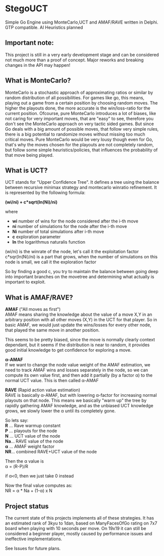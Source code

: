 # StegoUCT
Simple Go Engine using MonteCarlo,UCT and AMAF/RAVE written in Delphi. GTP compatible. AI Heuristics planned

Important note:
---------------

This project is still in a very early development stage and can be considered not much more than a proof of concept.
Major reworks and breaking changes in the API may happen!


What is MonteCarlo?
-------------------

MonteCarlo is a stochastic approach of approximating ratios or similar by random distribution of all possibilities.
For games like go, this means, playing out a game from a certain position by choosing random moves.
The higher the playouts done, the more accurate is the win/loss-ratio for the current position.
Ofcourse, pure MonteCarlo introduces a lot of biases, like not caring for very important moves, that are "easy" to see,
therefore you don't see the MonteCarlo approach on very tactic sided games. 
But since Go deals with a big amount of possible moves, that follow very simple rules, there is a big potential to randomize moves
without missing too much critical moves.
Pure MonteCarlo would be very lousy though even for Go, that's why the moves chosen for the playouts are not completely random,
but follow some simple heuristics/policies, that influences the probability of that move being played.

What is UCT?
------------

UCT stands for "Upper Confidence Tree".
It defines a tree using the balance between recursive minimax strategy and montecarlo winratio refinement.
It is represented by the following formula:

**(wi/ni) + c*sqrt(ln(Ni)/ni)** 

where 

 * **wi** number of wins for the node considered after the i-th move <br> 
 * **ni** number of simulations for the node after the i-th move <br>
 * **Ni** number of total simulations after i-th move <br> 
 * **c**  exploration parameter <br> 
 * **ln** the logarithmus naturalis function <br>
 
 (wi/ni) is the winrate of the node, let's call it the exploitation factor
 c*sqr(ln(Ni)/ni) is a part that grows, when the number of simulations on this node is small, we call it the exploration factor
 
 So by finding a good c, you try to maintain the balance between going deep into important branches on the movetree and determining
 what actually is important to exploit.
 
 What is AMAF/RAVE?
-------------------
**AMAF** ("All moves as first") <br>
AMAF means sharing the knowledge about the value of a move X,Y in an arbitrary position with all
other moves (X,Y) in the UCT for that player.
So in basic AMAF, we would just update the wins/losses for every other node, that played the same move in another position.

This seems to be pretty biased, since the move is normally clearly context dependant, but it seems if the distribution is near to random, it provides good initial knowledge to get confidence for exploring a move.

**α-AMAF** <br>
If we want to change the node value weight of the AMAF estimation, we need to track AMAF wins and losses separately in the node,
so we can compute its own value first, and then add it partially (by a factor α) to the normal UCT value.
This is then called α-AMAF

**RAVE** (Rapid action value estimation) <br>
RAVE is basically α-AMAF, but with lowering α-factor for increasing normal playouts on that node.
This means we basically "warm up" the tree by rapidly gathering AMAF knowledge, and as the unbiased UCT knowledge grows, we slowly lower the α until its completely gone.<br>

So lets say:<br>
**R** ... Rave warmup constant<br>
**P** ... playouts for the node<br>
**N** ... UCT value of the node<br>
**Na**... RAVE value of the node<br>
**α** ... AMAF weight factor<br>
**NR**... combined RAVE+UCT value of the node<br>

Then the α value is<br>
α = (R-P)/R<br>

if α<0, then we just take 0 instead<br>

Now the final value computes as:<br>
NR = α * Na + (1-α) x N<br>

 Project status
 --------------
 
 The current state of this projects implements all of these strategies.
 It has an estimated rank of 3kyu to 1dan, based on ManyFacesOfGo rating on 7x7 board when playing with 10 seconds per move.
 On 19x19 it can still be considered a beginner player, mostly caused by performance issues and ineffective implementations.
 
 See Issues for future plans.
 
 
 
 

